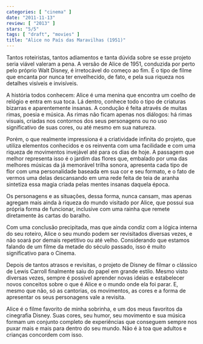 ```yaml
---
categories: [ "cinema" ]
date: "2011-11-13"
review: [ "2013" ]
stars: "5/5"
tags: [ "draft", "movies" ]
title: "Alice no País das Maravilhas (1951)"
---
```

Tantos roteiristas, tantos adiamentos e tanta dúvida sobre se esse projeto seria viável valeram a pena. A versão de Alice de 1951, conduzida por perto pelo próprio Walt Disney, é irretocável do começo ao fim. É o tipo de filme que encanta por nunca ter envelhecido, de fato, e pela sua riqueza nos detalhes visíveis e invisíveis.

A história todos conhecem: Alice é uma menina que encontra um coelho de relógio e entra em sua toca. Lá dentro, conhece todo o tipo de criaturas bizarras e aparentemente insanas. A condução é feita através de muitas rimas, poesia e música. As rimas não ficam apenas nos diálogos: há rimas visuais, criadas nos contornos dos seus personagens ou no uso significativo de suas cores, ou até mesmo em sua natureza.

Porém, o que realmente impressiona é a criatividade infinita do projeto, que utiliza elementos conhecidos e os reinventa com uma facilidade e com uma riqueza de movimentos invejável até para os dias de hoje. A passagem que melhor representa isso é o jardim das flores que, embalado por uma das melhores músicas da já memorável trilha sonora, apresenta cada tipo de flor com uma personalidade baseada em sua cor e seu formato, e o fato de vermos uma delas descansando em uma rede feita de teia de aranha sintetiza essa magia criada pelas mentes insanas daquela época.

Os personagens e as situações, dessa forma, nunca cansam, mas apenas agregam mais ainda à riqueza do mundo visitado por Alice, que possui sua própria forma de funcionar, inclusive com uma rainha que remete diretamente às cartas do baralho.

Com uma conclusão precipitada, mas que ainda condiz com a lógica interna do seu roteiro, Alice o seu mundo podem ser revisitados diversas vezes, e não soará por demais repetitivo ou até velho. Considerando que estamos falando de um filme da metade do século passado, isso é muito significativo para o Cinema.


Depois de tantos atrasos e revisitas, o projeto de Disney de filmar o clássico de Lewis Carroll finalmente saiu do papel em grande estilo. Mesmo visto diversas vezes, sempre é possível aprender novas ideias e estabelecer novos conceitos sobre o que é Alice e o mundo onde ela foi parar. E, mesmo que não, só as cantorias, os movimentos, as cores e a forma de apresentar os seus personagens vale a revisita.

Alice é o filme favorito de minha sobrinha, e um dos meus favoritos da cinegrafia Disney. Suas cores, seu humor, seu movimento e sua música formam um conjunto completo de experiências que conseguem sempre nos puxar mais e mais para dentro do seu mundo. Não é à toa que adultos e crianças concordem com isso.

